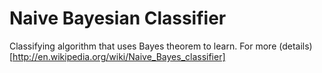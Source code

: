 # Naive Bayesian Classifier

Classifying algorithm that uses Bayes theorem to learn.
For more (details)[http://en.wikipedia.org/wiki/Naive_Bayes_classifier]
